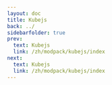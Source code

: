 ```yaml
---
layout: doc
title: Kubejs
back: ../
sidebarfolder: true
prev:
  text: Kubejs
  link: /zh/modpack/kubejs/index
next:
  text: Kubejs
  link: /zh/modpack/kubejs/index
---
```


